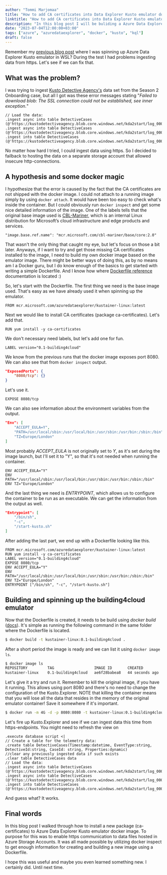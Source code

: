 ```yaml
---
author: "Tommi Marjomaa"
title: "How to add CA certificates into Data Explorer Kusto emulator docker image"
linktitle: "How to add CA certificates into Data Explorer Kusto emulator docker image"
description: "In this blog post I will be buliding a Azure Data Explorer Kusto emulator docker image that can connect https endpoints."
date: "2023-07-04T12:00:00+03:00"
tags: ["azure", "azuredataexplorer", "docker", "kusto", "kql"]
draft: false
---
```

Remember my [previous blog post](/posts/lets-give-azure-data-explorer-kusto-emulator-a-spin-in-wsl) where I was spinning up Azure Data Explorer Kusto emulator in WSL? During the test I had problems ingesting data from https. Let's see if we can fix that.

## What was the problem?

I was trying to ingest [Kusto Detective Agency's](https://detective.kusto.io/) data set from the Season 2 Onboarding case, but all I got was these error messages stating "*Failed to download blob: The SSL connection could not be established, see inner exception.*"

```Kusto
// Load the data:
.ingest async into table DetectiveCases (@'https://kustodetectiveagency.blob.core.windows.net/kda2start/log_00000.csv.gz')
.ingest async into table DetectiveCases (@'https://kustodetectiveagency.blob.core.windows.net/kda2start/log_00001.csv.gz')
.ingest into table DetectiveCases (@'https://kustodetectiveagency.blob.core.windows.net/kda2start/log_00002.csv.gz')
```

No matter how hard I tried, I could ingest data using https. So I decided to failback to hosting the data on a separate storage account that allowed insecure http-connections.

## A hypothesis and some docker magic

I hypothesize that the error is caused by the fact that the CA certificates are not shipped with the docker image. I could not attach to a running image simply by using ```docker attach```. It would have been too easy to check what's inside the container. But I could obviously run ```docker inspect``` and get some nice detailed information of the image. One of the labels tells that the original base image used is [CBL-Mariner](https://mcr.microsoft.com/en-us/product/cbl-mariner/base/core/about), which is an internal Linux distribution for Microsoft’s cloud infrastructure and edge products and services.

```
"image.base.ref.name": "mcr.microsoft.com/cbl-mariner/base/core:2.0"
```

That wasn't the only thing that caught my eye, but let's focus on those a bit later. Anyways, if I want to try and get those missing CA certificates installed to the image, I need to build my own docker image based on the emulator image. There might be better ways of doing this, as by no means am I a Docker guru, but I do know enough of the basics to get started with writing a simple Dockerfile. And I know how where [Dockerfile reference](https://docs.docker.com/engine/reference/builder/) documentation is located :)

So, let's start with the Dockerfile. The first thing we need is the base image used. That's easy as we have already used it when spinning up the emulator.

```
FROM mcr.microsoft.com/azuredataexplorer/kustainer-linux:latest
```

Next we would like to install CA certificates (package ca-certificates). Let's add that.

```
RUN yum install -y ca-certificates
```

We don't necessary need labels, but let's add one for fun.

```
LABEL version="0.1-building4cloud"
```

We know from the previous runs that the docker image exposes port 8080. We can also see that from ```docker inspect``` output.

```json
"ExposedPorts": {
    "8080/tcp": {}
}
```

Let's use it.

```
EXPOSE 8080/tcp
```
We can also see information about the environment variables from the output.

```json
"Env": [
    "ACCEPT_EULA=Y",
    "PATH=/usr/local/sbin:/usr/local/bin:/usr/sbin:/usr/bin:/sbin:/bin",
    "TZ=Europe/London"
]
```

Most probably *ACCEPT_EULA* is not originally set to *Y*, as it's set during the image launch, but I'll set it to "Y", so that it's not needed when running the container.

```
ENV ACCEPT_EULA="Y"
ENV PATH="/usr/local/sbin:/usr/local/bin:/usr/sbin:/usr/bin:/sbin:/bin"
ENV TZ="Europe/London"
```

And the last thing we need is *ENTRYPOINT*, which allows us to configure the container to be run as an executable. We can get the information from the output as well.

```json
"Entrypoint": [
    "/bin/sh",
    "-c",
    "/start-kusto.sh"
]
```

After adding the last part, we end up with a Dockerfile looking like this.

```
FROM mcr.microsoft.com/azuredataexplorer/kustainer-linux:latest
RUN yum install -y ca-certificates
LABEL version="0.1-building4cloud"
EXPOSE 8080/tcp
ENV ACCEPT_EULA="Y"
ENV PATH="/usr/local/sbin:/usr/local/bin:/usr/sbin:/usr/bin:/sbin:/bin"
ENV TZ="Europe/London"
ENTRYPOINT ["/bin/sh", "-c", "/start-kusto.sh"]
```

## Building and spinning up the building4cloud emulator

Now that the Dockerfile is created, it needs to be build using *docker build* ([docs](https://docs.docker.com/engine/reference/commandline/build/)). It's simple as running the following command in the same folder where the Dockerfile is located.

```bash
$ docker build -t kustainer-linux:0.1-building4cloud .
```

After a short period the image is ready and we can list it using ```docker image ls```.

```bash
$ docker image ls
REPOSITORY         TAG                  IMAGE ID       CREATED          SIZE
kustainer-linux    0.1-building4cloud   ae6f28babea8   44 seconds ago   2.37GB
```

Let's give it a try and run it. Remember to kill the original image, if you have it running. This allows using port 8080 and there's no need to change the configuration of the Kusto.Explorer. NOTE that killing the container means that you will lose all the data that resides in the memory of the original emulator container! Save it somewhere if it's important.

```bash
$ docker run -m 4G -d -p 8080:8080 -t kustainer-linux:0.1-building4cloud```
```

Let's fire up Kusto.Explorer and see if we can ingest data this time from https-endpoints. You might need to refresh the view on 

```Kusto
.execute database script <|
// Create a table for the telemetry data:
.create table DetectiveCases(Timestamp:datetime, EventType:string, DetectiveId:string, CaseId: string, Properties:dynamic)
//clear any previously ingested data if such exists
.clear table DetectiveCases data
// Load the data:
.ingest async into table DetectiveCases (@'https://kustodetectiveagency.blob.core.windows.net/kda2start/log_00000.csv.gz')
.ingest async into table DetectiveCases (@'https://kustodetectiveagency.blob.core.windows.net/kda2start/log_00001.csv.gz')
.ingest into table DetectiveCases (@'https://kustodetectiveagency.blob.core.windows.net/kda2start/log_00002.csv.gz')
```

And guess what? It works.

## Final words

In this blog post I walked through how to install a new package (ca-certificates) to Azure Data Explorer Kusto emulator docker image. To purpose for this was to enable https communication to data files hosted in Azure Storage Accounts. It was all made possible by utilizing docker inspect to get enough information for creating and building a new image using a Dockerfile.

I hope this was useful and maybe you even learned something new. I certainly did. Until next time.